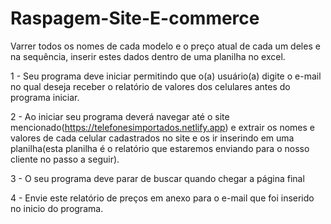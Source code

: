 # Raspagem-Site-E-commerce

Varrer todos os nomes de cada modelo e o preço atual de cada um deles e na sequência, inserir estes dados dentro de uma planilha no excel.

1 - Seu programa deve iniciar permitindo que o(a) usuário(a) digite o e-mail no qual deseja receber o relatório de valores dos celulares antes do programa iniciar.

2 - Ao iniciar seu programa deverá navegar até o site mencionado(https://telefonesimportados.netlify.app) e extrair os nomes e valores de cada celular cadastrados no site e os ir inserindo em uma planilha(esta planilha é o relatório que estaremos enviando para o nosso cliente no passo a seguir).

3 - O seu programa deve parar de buscar quando chegar a página final

4 - Envie este relatório de preços em anexo para o e-mail que foi inserido no inicio do programa.